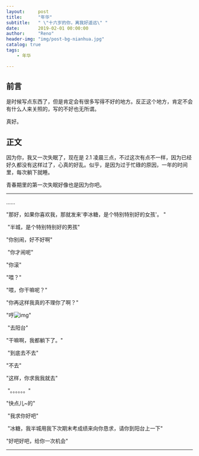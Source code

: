 ```yaml
---
layout:     post
title:      "年华"
subtitle:   " \"十六岁的你，离我好遥远\" "
date:       2019-02-01 00:00:00
author:     "Reno"
header-img: "img/post-bg-nianhua.jpg"
catalog: true
tags:
    - 年华

---
```


## 前言

是时候写点东西了，但是肯定会有很多写得不好的地方。反正这个地方，肯定不会有什么人来关照的，写的不好也无所谓。

真好。

## 正文

因为你，我又一次失眠了，现在是 2.1 凌晨三点，不过这次有点不一样，因为已经好久都没有这样过了，心真的好乱。似乎，是因为过于忙碌的原因，一年的时间里，每次躺下就睡。

青春期里的第一次失眠好像也是因为你吧。

---

......

"那好，如果你喜欢我，那就发来'李冰糖，是个特别特别好的女孩'。 "

​                                                                                                                                              "半城，是个特别特别好的男孩"

"你别闹，好不好啊"

​                                                                                                                                                                               "你才闹呢"

"你滚"

"喂？"

"喂，你干嘛呢？"

"你再这样我真的不理你了啊？"

"哼![img](file:///C:\Users\DELL\AppData\Local\Temp\SGPicFaceTpBq\8216\0D84736D.png)"

​                                                                                                                                                                                  "去阳台"

"干嘛啊，我都躺下了。"

​                                                                                                                                                                           "到底去不去"

"不去"

"这样，你求我我就去"

​                                                                                                                                                                       "。。。。。。"

"快点儿~的"

​                                                                                                                                                                           "我求你好吧"

​                                                                                     "冰糖，我半城用我下次期末考成绩来向你恳求，请你到阳台上一下"

"好吧好吧，给你一次机会"







---



















